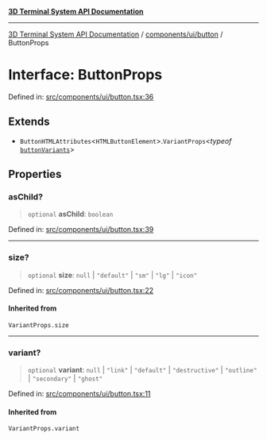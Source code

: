[**3D Terminal System API Documentation**](../../../../README.md)

***

[3D Terminal System API Documentation](../../../../README.md) / [components/ui/button](../README.md) / ButtonProps

# Interface: ButtonProps

Defined in: [src/components/ui/button.tsx:36](https://github.com/Dicommunitas/ThreeJS_Terminal_3D/blob/a3c5b1c59fdfa3d9f217f579fadf3e59d797e664/src/components/ui/button.tsx#L36)

## Extends

- `ButtonHTMLAttributes`\<`HTMLButtonElement`\>.`VariantProps`\<*typeof* [`buttonVariants`](../variables/buttonVariants.md)\>

## Properties

### asChild?

> `optional` **asChild**: `boolean`

Defined in: [src/components/ui/button.tsx:39](https://github.com/Dicommunitas/ThreeJS_Terminal_3D/blob/a3c5b1c59fdfa3d9f217f579fadf3e59d797e664/src/components/ui/button.tsx#L39)

***

### size?

> `optional` **size**: `null` \| `"default"` \| `"sm"` \| `"lg"` \| `"icon"`

Defined in: [src/components/ui/button.tsx:22](https://github.com/Dicommunitas/ThreeJS_Terminal_3D/blob/a3c5b1c59fdfa3d9f217f579fadf3e59d797e664/src/components/ui/button.tsx#L22)

#### Inherited from

`VariantProps.size`

***

### variant?

> `optional` **variant**: `null` \| `"link"` \| `"default"` \| `"destructive"` \| `"outline"` \| `"secondary"` \| `"ghost"`

Defined in: [src/components/ui/button.tsx:11](https://github.com/Dicommunitas/ThreeJS_Terminal_3D/blob/a3c5b1c59fdfa3d9f217f579fadf3e59d797e664/src/components/ui/button.tsx#L11)

#### Inherited from

`VariantProps.variant`
